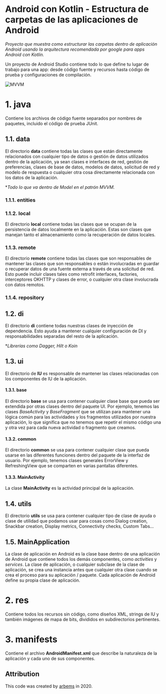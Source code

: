 # Android con Kotlin - Estructura de carpetas de las aplicaciones de Android

*Proyecto que muestra como estructurar las carpetas dentro de aplicación Android usando la arquitectura recomendada por google para apps Android con Kotlin.*

Un proyecto de Android Studio contiene todo lo que define tu lugar de trabajo para una app: desde código fuente y recursos hasta código de prueba y configuraciones de compilación.

![MVVM](https://raw.githubusercontent.com/arbems/Android-with-Kotlin-App-Architecture/master/Gu%C3%ADa%20de%20arquitectura%20de%20apps/0001.png)

# 1. java

Contiene los archivos de código fuente separados por nombres de paquetes, incluido el código de prueba JUnit.

## 1.1. data

El directorio **data** contiene todas las clases que están directamente relacionados con cualquier tipo de datos o gestión de datos utilizados dentro de la aplicación, ya sean clases e interfaces de red, gestión de preferencias, clases de base de datos, modelos de datos, solicitud de red y modelo de respuesta o cualquier otra cosa directamente relacionada con los datos de la aplicación. 

**Todo lo que va dentro de Model en el patrón MVVM.*

### 1.1.1. entities
### 1.1.2. local

El directorio **local** contiene todas las clases que se ocupan de la persistencia de datos localmente en la aplicación. Estas son clases que manejan tanto el almacenamiento como la recuperación de datos locales.

### 1.1.3. remote

El directorio **remote** contiene todas las clases que son responsables de mantener las clases que son responsables o están involucradas en guardar o recuperar datos de una fuente externa a través de una solicitud de red. Esto puede incluir clases tales como retrofit interfaces, factories, interceptores OKHTTP y clases de error, o cualquier otra clase involucrada con datos remotos.

### 1.1.4. repository
 
## 1.2. di

El directorio **di** contiene todas nuestras clases de inyección de dependencia. Esto ayuda a mantener cualquier configuración de DI y responsabilidades separadas del resto de la aplicación.

**Librerías como Dagger, Hilt o Koin*

## 1.3. ui

El directorio de **IU** es responsable de mantener las clases relacionadas con los componentes de IU de la aplicación.

#### 1.3.1. base

El directorio **base** se usa para contener cualquier clase base que pueda ser extendida por otras clases dentro del paquete UI. Por ejemplo, tenemos las clases *BaseActivity* y *BaseFragment* que se utilizan para mantener una lógica común para las actividades y los fragmentos utilizados por nuestra aplicación, lo que significa que no tenemos que repetir el mismo código una y otra vez para cada nueva actividad o fragmento que creamos.

#### 1.3.2. common

El directorio **common** se usa para contener cualquier clase que pueda usarse en las diferentes funciones dentro del paquete de la interfaz de usuario. Por ejemplo, tenemos clases generales ErrorView y RefreshingView que se comparten en varias pantallas diferentes.

#### 1.3.3. MainActivity

La clase **MainActivity** es la actividad principal de la aplicación.

## 1.4. utils

El directorio **utils** se usa para contener cualquier tipo de clase de ayuda o clase de utilidad que podamos usar para cosas como Dialog creation, Snackbar creation, Display metrics, Connectivity checks, Custom Tabs...

## 1.5. MainApplication

La clase de aplicación en Android es la clase base dentro de una aplicación de Android que contiene todos los demás componentes, como *activities* y *services*. La clase de aplicación, o cualquier subclase de la clase de aplicación, se crea una instancia antes que cualquier otra clase cuando se crea el proceso para su aplicación / paquete. Cada aplicación de Android define su propia clase de aplicación. 

# 2. res

Contiene todos los recursos sin código, como diseños XML, strings de IU y también imágenes de mapa de bits, divididos en subdirectorios pertinentes.

# 3. manifests 

Contiene el archivo **AndroidManifest.xml** que describe la naturaleza de la aplicación y cada uno de sus componentes.

## Attribution

This code was created by [arbems](https://github.com/arbems) in 2020.